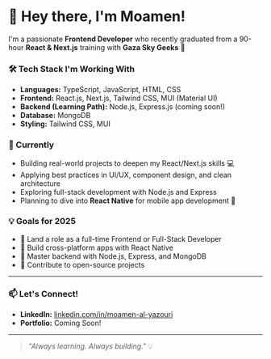 # 👋 Hey there, I'm Moamen!

I'm a passionate **Frontend Developer** who recently graduated from a 90-hour **React & Next.js** training with **Gaza Sky Geeks** 🚀

### 🛠️ Tech Stack I'm Working With
- **Languages:** TypeScript, JavaScript, HTML, CSS
- **Frontend:** React.js, Next.js, Tailwind CSS, MUI (Material UI)
- **Backend (Learning Path):** Node.js, Express.js (coming soon!)
- **Database:** MongoDB
- **Styling:** Tailwind CSS, MUI

### 🌱 Currently
- Building real-world projects to deepen my React/Next.js skills 💻
- Applying best practices in UI/UX, component design, and clean architecture
- Exploring full-stack development with Node.js and Express
- Planning to dive into **React Native** for mobile app development 📱

### 💡 Goals for 2025
- 💼 Land a role as a full-time Frontend or Full-Stack Developer
- 📱 Build cross-platform apps with React Native
- 🧠 Master backend with Node.js, Express, and MongoDB
- 🤝 Contribute to open-source projects

---

### 📫 Let's Connect!
- **LinkedIn:** [linkedin.com/in/moamen-al-yazouri](https://www.linkedin.com/in/moamen-al-yazouri-80742433a/)
- **Portfolio:** Coming Soon!

---

> _"Always learning. Always building."_ 💡
